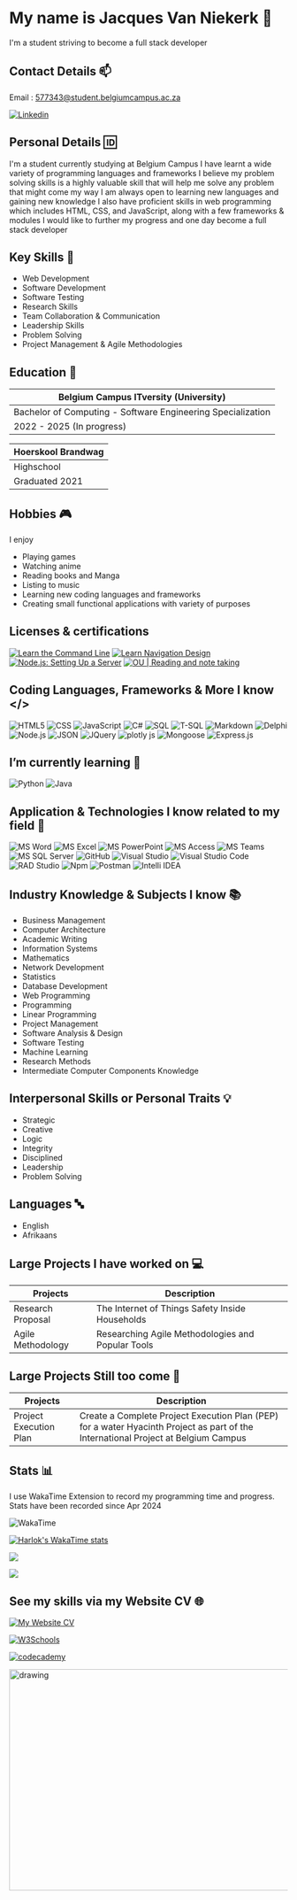 # My name is Jacques Van Niekerk 👋 

I'm a student striving to become a full stack developer

## Contact Details 📫

Email : 577343@student.belgiumcampus.ac.za

[![Linkedin](https://img.shields.io/badge/Linkedin-Click%20here%20to%20view%20Linkedin%20Profile-green?labelColor=0A66C2&style=for-the-badge&logo=linkedin&logoColor=FFFFFF&link=https://www.linkedin.com/in/jacques-van-niekerk-231b872ba/)](https://www.linkedin.com/in/jacques-van-niekerk-231b872ba/)

## Personal Details 🆔

I'm a student currently studying at Belgium Campus 
I have learnt a wide variety of programming languages and frameworks 
I believe my problem solving skills is a highly valuable skill that 
will help me solve any problem that might come my way 
I am always open to learning new languages and gaining new knowledge
I also have proficient skills in web programming which includes 
HTML, CSS, and JavaScript, along with a few frameworks & modules
I would like to further my progress and one day become a full stack developer

## Key Skills 🔧

- Web Development
- Software Development
- Software Testing
- Research Skills
- Team Collaboration & Communication
- Leadership Skills
- Problem Solving
- Project Management & Agile Methodologies

## Education 📖

| Belgium Campus ITversity (University) |
| ----------- |
| Bachelor of Computing - Software Engineering Specialization |
| 2022 - 2025 (In progress) |

| Hoerskool Brandwag |
| ----------- |
| Highschool |
| Graduated 2021 |

## Hobbies 🎮

I enjoy

- Playing games
- Watching anime
- Reading books and Manga
- Listing to music
- Learning new coding languages and frameworks
- Creating small functional applications with variety of purposes

## Licenses & certifications

[![Learn the Command Line](https://img.shields.io/badge/Learn%20the%20Command%20Line-1F4056?style=for-the-badge&logo=codecademy&link=https://www.codecademy.com/profiles/Jacquesvnme/certificates/c87ba0541f8be78bc2f4ba1128233f6f)](https://www.codecademy.com/profiles/Jacquesvnme/certificates/c87ba0541f8be78bc2f4ba1128233f6f)
[![Learn Navigation Design](https://img.shields.io/badge/Learn%20Navigation%20Design-1F4056?style=for-the-badge&logo=codecademy&link=https://www.codecademy.com/profiles/Jacquesvnme/certificates/91cf4a1767724a02a20b1eba7eca74ea)](https://www.codecademy.com/profiles/Jacquesvnme/certificates/91cf4a1767724a02a20b1eba7eca74ea)
[![Node.js: Setting Up a Server](https://img.shields.io/badge/Node.js:%20Setting%20Up%20a%20Server-1F4056?style=for-the-badge&logo=codecademy&link=https://www.codecademy.com/profiles/Jacquesvnme/certificates/827011ad71164a86a41365e2262dcb5a)](https://www.codecademy.com/profiles/Jacquesvnme/certificates/827011ad71164a86a41365e2262dcb5a)
[![OU | Reading and note taking](https://img.shields.io/badge/OU%20%7C%20Reading%20and%20note%20taking-1C1E3E?style=for-the-badge&link=https://www.open.edu/openlearn/profiles/zs182747/achievements)](https://www.open.edu/openlearn/profiles/zs182747/achievements)



## Coding Languages, Frameworks & More I know </>

![HTML5](https://img.shields.io/badge/HTML5-E34F26?style=for-the-badge&logo=html5&logoColor=FFFFFF)
![CSS](https://img.shields.io/badge/CSS-1572B6?style=for-the-badge&logo=css3&logoColor=FFFFFF)
![JavaScript](https://img.shields.io/badge/JavaScript-F7DF1E?style=for-the-badge&logo=javascript&logoColor=FFFFFF)
![C#](https://img.shields.io/badge/c%23-%23512BD4.svg?style=for-the-badge&logo=csharp&logoColor=white)
![SQL](https://img.shields.io/badge/SQL-CC2927?style=for-the-badge&logo=microsoftsqlserver&logoColor=FFFFFF)
![T-SQL](https://img.shields.io/badge/T--SQL-CC2927?style=for-the-badge&logo=microsoftsqlserver&logoColor=FFFFFF)
![Markdown](https://img.shields.io/badge/Markdown-000000?style=for-the-badge&logo=markdown&logoColor=FFFFFF)
![Delphi](https://img.shields.io/badge/Delphi-E62431?style=for-the-badge&logo=delphi&logoColor=FFFFFF)
![Node.js](https://img.shields.io/badge/Node.js-5FA04E?style=for-the-badge&logo=nodedotjs&logoColor=FFFFFF)
![JSON](https://img.shields.io/badge/JSON-000000?style=for-the-badge&logo=json&logoColor=FFFFFF)
![JQuery](https://img.shields.io/badge/JQuery-0769AD?style=for-the-badge&logo=jquery&logoColor=FFFFFF)
![plotly js](https://img.shields.io/badge/plotly%20js-3F4F75?style=for-the-badge&logo=plotly)
![Mongoose](https://img.shields.io/badge/mongoose-880000?style=for-the-badge&logo=mongoose)
![Express.js](https://img.shields.io/badge/Express.js-000000?style=for-the-badge&logo=express&logoColor=FFFFFF)

## I’m currently learning 🌱

![Python](https://img.shields.io/badge/Python-3776AB?style=for-the-badge&logo=python&logoColor=FFFFFF) ![Java](https://img.shields.io/badge/Java-EC2025?style=for-the-badge)

## Application & Technologies I know related to my field 📱

![MS Word](https://img.shields.io/badge/MS%20Word-2B579A?style=for-the-badge&logo=microsoftword&logoColor=FFFFFF)
![MS Excel](https://img.shields.io/badge/MS%20Excel-217346?style=for-the-badge&logo=microsoftexcel&logoColor=FFFFFF)
![MS PowerPoint](https://img.shields.io/badge/MS%20PowerPoint-B7472A?style=for-the-badge&logo=microsoftpowerpoint&logoColor=FFFFFF)
![MS Access](https://img.shields.io/badge/MS%20Access-A4373A?style=for-the-badge&logo=microsoftaccess&logoColor=FFFFFF)
![MS Teams](https://img.shields.io/badge/MS%20Teams-6264A7?style=for-the-badge&logo=microsoftteams&logoColor=FFFFFF)
![MS SQL Server](https://img.shields.io/badge/MS%20SQL%20Server-CC2927?style=for-the-badge&logo=microsoftsqlserver&logoColor=FFFFFF)
![GitHub](https://img.shields.io/badge/GitHub-A020F0?style=for-the-badge&logo=github&logoColor=181717)
![Visual Studio](https://img.shields.io/badge/Visual%20Studio-5C2D91?style=for-the-badge&logo=visualstudio&logoColor=FFFFFF)
![Visual Studio Code](https://img.shields.io/badge/Visual%20Studio%20Code-007ACC?style=for-the-badge&logo=visualstudiocode&logoColor=FFFFFF)
![RAD Studio](https://img.shields.io/badge/RAD%20Studio-E62431?style=for-the-badge&logo=radstudio&logoColor=FFFFFF)
![Npm](https://img.shields.io/badge/Npm-CB3837?style=for-the-badge&logo=npm&logoColor=FFFFFF)
![Postman](https://img.shields.io/badge/Postman-FF6C37?style=for-the-badge&logo=postman&logoColor=FFFFFF)
![Intelli IDEA](https://img.shields.io/badge/Intelli%20IDEA-000000?style=for-the-badge&logo=intellijidea)

## Industry Knowledge & Subjects I know 📚
  
- Business Management
- Computer Architecture
- Academic Writing
- Information Systems
- Mathematics
- Network Development
- Statistics
- Database Development
- Web Programming
- Programming
- Linear Programming
- Project Management
- Software Analysis & Design
- Software Testing
- Machine Learning
- Research Methods
- Intermediate Computer Components Knowledge

## Interpersonal Skills or Personal Traits 💡

- Strategic
- Creative
- Logic
- Integrity
- Disciplined
- Leadership
- Problem Solving

## Languages 🔤

- English
- Afrikaans

## Large Projects I have worked on 💻

| Projects | Description |
| --- | --- |
| Research Proposal | The Internet of Things Safety Inside Households |
| Agile Methodology | Researching Agile Methodologies and Popular Tools |

## Large Projects Still too come 📝

| Projects | Description |
| --- | --- |
| Project Execution Plan | Create a Complete Project Execution Plan (PEP) for a water Hyacinth Project as part of the International Project at Belgium Campus |

## Stats 📊

I use WakaTime Extension to record my programming time and progress. Stats have been recorded since Apr 2024

![WakaTime](https://img.shields.io/badge/WakaTime-000000?style=for-the-badge&logo=wakatime&logoColor=FFFFFF)

[![Harlok's WakaTime stats](https://github-readme-stats.vercel.app/api/wakatime?username=Jacquesvnme)](https://github.com/anuraghazra/github-readme-stats) 

<a href="https://wakatime.com"><img src="https://wakatime.com/share/@Jacquesvnme/b93e0c52-cabd-44c1-b88d-e275325e895a.png" /></a>

<a href="https://wakatime.com"><img src="https://wakatime.com/share/@Jacquesvnme/db6ad2b5-16ad-42cc-a79b-8e86d5fb1c28.png" /></a>

## See my skills via my Website CV 🌐

[![My Website CV](https://img.shields.io/badge/My%20Website%20CV-Click%20Here%20To%20View%20Website%20CV-green?labelColor=E34F26&style=for-the-badge&logo=html5&logoColor=FFFFFF&link=https://jacquesvnme.github.io/webpage/)](https://jacquesvnme.github.io/webpage/)

[![W3Schools](https://img.shields.io/badge/W3Schools-Click%20here%20to%20view%20W3Schools%20Profile-green?labelColor=04AA6D&style=for-the-badge&logo=w3schools&logoColor=FFFFFF&link=https://www.w3profile.com/Jacquesvnme)](https://www.w3profile.com/Jacquesvnme)

[![codecademy](https://img.shields.io/badge/codecademy-Click%20here%20to%20view%20Codecademy%20Profile-green?labelColor=1F4056&style=for-the-badge&logo=codecademy&logoColor=FFFFFF&link=https://www.codecademy.com/profiles/Jacquesvnme)](https://www.codecademy.com/profiles/Jacquesvnme)

<img src="https://media.giphy.com/media/v1.Y2lkPTc5MGI3NjExOHplbHNlZ2Y2ZHBmemFqcXBpczk5NDByYzYwZjd6cjF3NXFiMXRmayZlcD12MV9pbnRlcm5hbF9naWZfYnlfaWQmY3Q9Zw/26tn33aiTi1jkl6H6/giphy.gif" alt="drawing" style="width:1050px;height:400px;"/>

<!---
Jacquesvnme/Jacquesvnme is a ✨ special ✨ repository because its `README.md` (this file) appears on your GitHub profile.
You can click the Preview link to take a look at your changes.
--->
